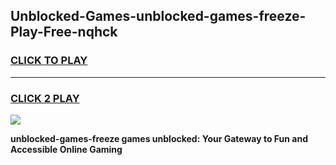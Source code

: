 
## Unblocked-Games-unblocked-games-freeze-Play-Free-nqhck
<h3>
<a href="https://premium76.site?title=unblocked-games-freeze&ref=09A">CLICK TO PLAY</a></h3>
<hr>

<h3>
<a href="https://premium76.site?title=unblocked-games-freeze&ref=09A">CLICK 2 PLAY</a>
  
</h3>

<a href="https://premium76.site?title=unblocked-games-freeze&ref=09A"><img src="https://clearcache.store/games.png"></a>


**unblocked-games-freeze games unblocked: Your Gateway to Fun and Accessible Online Gaming**
